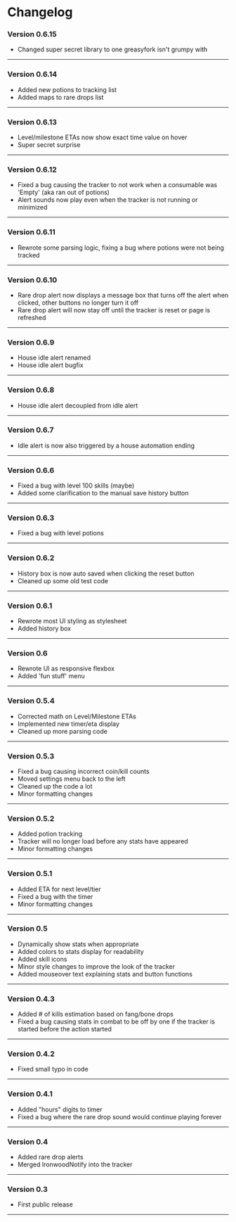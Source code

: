 # Changelog

### Version 0.6.15
- Changed super secret library to one greasyfork isn't grumpy with
---

### Version 0.6.14
- Added new potions to tracking list
- Added maps to rare drops list
---

### Version 0.6.13
- Level/milestone ETAs now show exact time value on hover
- Super secret surprise
---

### Version 0.6.12
- Fixed a bug causing the tracker to not work when a consumable was 'Empty' (aka ran out of potions)
- Alert sounds now play even when the tracker is not running or minimized
---

### Version 0.6.11
- Rewrote some parsing logic, fixing a bug where potions were not being tracked
---

### Version 0.6.10
- Rare drop alert now displays a message box that turns off the alert when clicked, other buttons no longer turn it off
- Rare drop alert will now stay off until the tracker is reset or page is refreshed
---

### Version 0.6.9
- House idle alert renamed
- House idle alert bugfix
---

### Version 0.6.8
- House idle alert decoupled from idle alert
---

### Version 0.6.7
- Idle alert is now also triggered by a house automation ending
---

### Version 0.6.6
- Fixed a bug with level 100 skills (maybe)
- Added some clarification to the manual save history button
---

### Version 0.6.3
- Fixed a bug with level potions
---

### Version 0.6.2
- History box is now auto saved when clicking the reset button
- Cleaned up some old test code
---

### Version 0.6.1
- Rewrote most UI styling as stylesheet
- Added history box
---

### Version 0.6

- Rewrote UI as responsive flexbox
- Added 'fun stuff' menu
---


### Version 0.5.4

- Corrected math on Level/Milestone ETAs
- Implemented new timer/eta display
- Cleaned up more parsing code
---

### Version 0.5.3

- Fixed a bug causing incorrect coin/kill counts
- Moved settings menu back to the left
- Cleaned up the code a lot
- Minor formatting changes
---

### Version 0.5.2

- Added potion tracking
- Tracker will no longer load before any stats have appeared
- Minor formatting changes
---

### Version 0.5.1

- Added ETA for next level/tier
- Fixed a bug with the timer
- Minor formatting changes
---

### Version 0.5

- Dynamically show stats when appropriate
- Added colors to stats display for readability
- Added skill icons
- Minor style changes to improve the look of the tracker
- Added mouseover text explaining stats and button functions
---

### Version 0.4.3

- Added # of kills estimation based on fang/bone drops
- Fixed a bug causing stats in combat to be off by one if the tracker is started before the action started 
---

### Version 0.4.2

- Fixed small typo in code
---

### Version 0.4.1

- Added "hours" digits to timer
- Fixed a bug where the rare drop sound would continue playing forever
---

### Version 0.4
- Added rare drop alerts
- Merged IronwoodNotify into the tracker
---

### Version 0.3
- First public release
---



